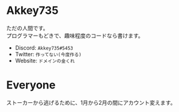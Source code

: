 # Akkey735
ただの人間です。<br>
プログラマーもどきで、趣味程度のコードなら書けます。
- Discord: `Akkey735#5453`
- Twitter: `作ってない(今度作る)`
- Website: `ドメインの金くれ`

# Everyone
ストーカーから逃げるために、1月から2月の間にアカウント変えます。
